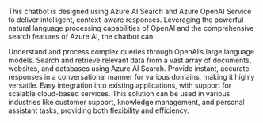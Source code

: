 This chatbot is designed using Azure AI Search and Azure OpenAI Service to deliver intelligent, context-aware responses. Leveraging the powerful natural language processing capabilities of OpenAI and the comprehensive search features of Azure AI, the chatbot can:

Understand and process complex queries through OpenAI’s large language models.
Search and retrieve relevant data from a vast array of documents, websites, and databases using Azure AI Search.
Provide instant, accurate responses in a conversational manner for various domains, making it highly versatile.
Easy integration into existing applications, with support for scalable cloud-based services.
This solution can be used in various industries like customer support, knowledge management, and personal assistant tasks, providing both flexibility and efficiency.

